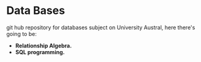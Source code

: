 # Data Bases
git hub repository for databases subject on University Austral, 
here there's going to be:

- **Relationship Algebra.**
- **SQL programming.**

